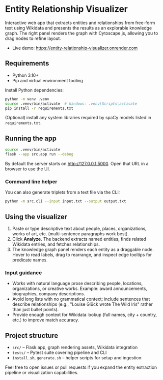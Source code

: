 # Entity Relationship Visualizer

Interactive web app that extracts entities and relationships from free-form text using Wikidata and presents the results as an explorable knowledge graph. The right panel renders the graph with Cytoscape.js, allowing you to drag nodes to refine layout.

- Live demo: <https://entity-relationship-visualizer.onrender.com>

## Requirements

- Python 3.10+
- Pip and virtual environment tooling

Install Python dependencies:

```bash
python -m venv .venv
source .venv/bin/activate  # Windows: .venv\Scripts\activate
pip install -r requirements.txt
```

(Optional) install any system libraries required by spaCy models listed in `requirements.txt`.

## Running the app

```bash
source .venv/bin/activate
flask --app src.app run --debug
```

By default the server starts on <http://127.0.0.1:5000>. Open that URL in a browser to use the UI.

### Command line helper

You can also generate triplets from a text file via the CLI:

```bash
python -m src.cli --input input.txt --output output.txt
```

## Using the visualizer

1. Paste or type descriptive text about people, places, organizations, works of art, etc. (multi-sentence paragraphs work best).
2. Click **Analyze**. The backend extracts named entities, finds related Wikidata entries, and fetches relationships.
3. The knowledge graph panel renders each entity as a draggable node. Hover to read labels, drag to rearrange, and inspect edge tooltips for predicate names.

### Input guidance

- Works with natural language prose describing people, locations, organizations, or creative works. Example: award announcements, biographies, company descriptions.
- Avoid long lists with no grammatical context; include sentences that describe relationships (e.g., "Louise Glück wrote The Wild Iris" rather than just bullet points).
- Provide enough context for Wikidata lookup (full names, city + country, etc.) to improve match accuracy.

## Project structure

- `src/` – Flask app, graph rendering assets, Wikidata integration
- `tests/` – Pytest suite covering pipeline and CLI
- `install.sh`, `generate.sh` – helper scripts for setup and ingestion

Feel free to open issues or pull requests if you expand the entity extraction pipeline or visualization capabilities.
